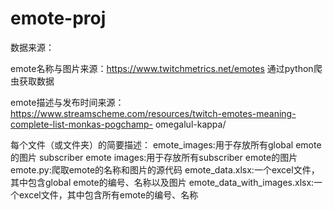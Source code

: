# emote-proj
数据来源：

emote名称与图片来源：https://www.twitchmetrics.net/emotes 通过python爬虫获取数据

emote描述与发布时间来源：https://www.streamscheme.com/resources/twitch-emotes-meaning-complete-list-monkas-pogchamp-
omegalul-kappa/

每个文件（或文件夹）的简要描述：
emote_images:用于存放所有global emote的图片
subscriber emote images:用于存放所有subscriber emote的图片
emote.py:爬取emote的名称和图片的源代码
emote_data.xlsx:一个excel文件，其中包含global emote的编号、名称以及图片
emote_data_with_images.xlsx:一个excel文件，其中包含所有emote的编号、名称
